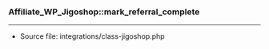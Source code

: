 ### Affiliate_WP_Jigoshop::mark_referral_complete

----

- Source file: integrations/class-jigoshop.php
